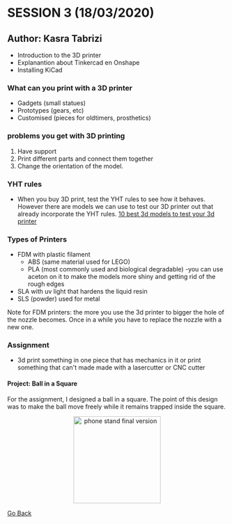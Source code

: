 # SESSION 3 (18/03/2020)
## Author: Kasra Tabrizi

- Introduction to the 3D printer
- Explanantion about Tinkercad en Onshape
- Installing KiCad

### What can you print with a 3D printer

- Gadgets (small statues)
- Prototypes (gears, etc)
- Customised (pieces for oldtimers, prosthetics)

### problems you get with 3D printing

1. Have support
2. Print different parts and connect them together
3. Change the orientation of the model.

### YHT rules

- When you buy 3D print, test the YHT rules to see how it behaves. However there are models we can use to test our 3D printer out that already incorporate the YHT rules.
[10 best 3d models to test your 3d printer](https://all3dp.com/2/3d-printer-test-print-10-best-3d-models-to-torture-your-3d-printer/)

### Types of Printers

 - FDM with plastic filament
   - ABS (same material used for LEGO)
   - PLA (most commonly used and biological degradable)
     -you can use aceton on it to make the models more shiny and getting rid of the rough edges
 - SLA with uv light that hardens the liquid resin
 - SLS (powder) used for metal


 Note for FDM printers: the more you use the 3d printer to bigger the hole of the nozzle becomes. Once in a while you have to replace the nozzle with a new one.

### Assignment

- 3d print something in one piece that has mechanics in it or print something that can't made made with a lasercutter or CNC cutter

#### Project: Ball in a Square

For the assignment, I designed a ball in a square. The point of this design was to make the ball move freely while it remains trapped inside the square.

<p align="center">
    <img src="images/ball-in-square" width="200" alt="phone stand final version">
</p>



[Go Back](../README.md)